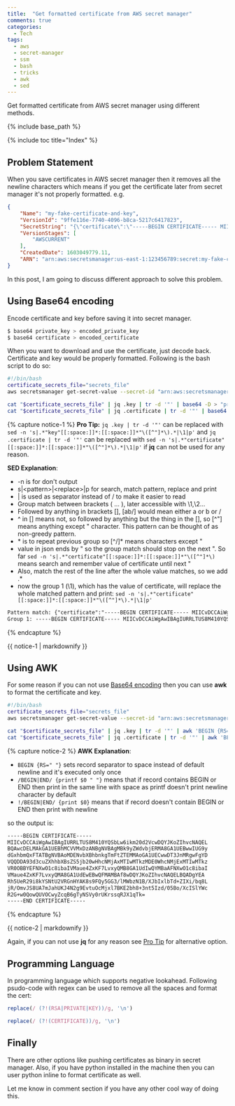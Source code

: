 ```yaml
---
title:  "Get formatted certificate from AWS secret manager"
comments: true
categories: 
  - Tech
tags:
  - aws
  - secret-manager
  - ssm
  - bash
  - tricks
  - awk
  - sed
---
```


Get formatted certificate from AWS secret manager using different methods.

{% include base_path %}

{% include toc title="Index" %}

## Problem Statement

When you save certificates in AWS secret manager then it removes all the newline characters which means if you get the certificate later from secret manager it's not properly formatted. e.g.

```json
{
    "Name": "my-fake-certificate-and-key",
    "VersionId": "9ffe116e-7740-4096-b8ca-5217c6417823",
    "SecretString": "{\"certificate\":\"-----BEGIN CERTIFICATE----- MIICvDCCAiWgAwIBAgIURRLTUS8M410YQSbLw6ikm20d2VcwDQYJKoZIhvcNAQEL BQAwcDELMAkGA1UEBhMCVVMxDzANBgNVBAgMBk9yZWdvbjERMA8GA1UEBwwIUG9y dGxhbmQxFTATBgNVBAoMDENvbXBhbnkgTmFtZTEMMAoGA1UECwwDT3JnMRgwFgYD VQQDDA93d3cuZXhhbXBsZS5jb20wHhcNMjAxMTIwMTkzMDE0WhcNMjExMTIwMTkz VR0OBBYEFNXwO1c8ibaIVMaue4ZxKF7LvxyQMB8GA1UdIwQYMBaAFNXwO1c8ibaI VMaue4ZxKF7LvxyQMA8GA1UdEwEB/wQFMAMBAf8wDQYJKoZIhvcNAQELBQADgYEA Rh5UeR29i8kYSNtU2VRGnHYAK8s9FQy5GG3/lMWbzN1B/XJbIxlbTd+ZIXi/bq8L jR/OmvJS8UA7mJahUKJ4N2g9EvtuOcMjxl7BKE2bh8+3nt5Izd/05Bo/XcISlYWc R2G+w0QowQUVOCwyZcqB6gTyNSVy0rUKrssqRJX1qTk= -----END CERTIFICATE-----\", \"key\": \"-----BEGIN RSA PRIVATE KEY----- MIIC1DBOBgkqhkiG9w0BBQ0wQTApBgkqhkiG9w0BBQwwHAQIZ5X0htdHmJECAggA MAwGCCqGSIb3DQIJBQAwFAYIKoZIhvcNAwcECNFM5lixm1GfBIICgIBtV5Ig0h0I 8wzJfx4ffO3fjsy/qDg14zj5rHK3QlT11SW92AFrMYvmkKNzVBb8pOK1yQFjrM8m 9QBa1Kr3rfQ1CPiljm6XJahLKZ5ev/FmvQEx9KNo7be55+KAJ0uo+S+xRdgMP/Nf lecSRWGns30VsESDrXA9fbt8jdNyNEEAkMruAMajHNzSgQcOWHERt/Go6nWnEYBJ gifV6uSnCZXO6BZFYI28cubimX5LRISJY4HFDwp/desFJkzgPk5VWyrvOS2hYbW/ z9dgW4/lONK9cv/ktL9Yz9ZwmxlX9xGoPGC0hZ+U3nM1L6S322DC9wW23oYTbOE4 FOd+GTIAEXA07/o3chg09J7b+8aGw7ehN+P6WTO5n+pCLaV7Vg63hmodiktcp8VQ FS/iOVg1OhcE5gIKxbptrc5gryBrsX38WNuXryTBzJkHiptAbi99AfdlelaDA+iN QQn/QgWuPRQ= -----END RSA PRIVATE KEY-----\"}",
    "VersionStages": [
        "AWSCURRENT"
    ],
    "CreatedDate": 1603049779.11,
    "ARN": "arn:aws:secretsmanager:us-east-1:123456789:secret:my-fake-certificate-and-key-XQuwafs"
}
```

In this post, I am going to discuss different approach to solve this problem.

## Using Base64 encoding

Encode certificate and key before saving it into secret manager.

```bash
$ base64 private_key > encoded_private_key
$ base64 certificate > encoded_certificate
```

When you want to download and use the certificate, just decode back. Certificate and key would be properly formatted. Following is the bash script to do so:

```bash
#!/bin/bash
certificate_secrets_file="secrets_file"
aws secretsmanager get-secret-value --secret-id "arn:aws:secretsmanager:us-east-1:123456789:secret:my-fake-certificate-and-key-XQuwafs" --query "SecretString" --output text > "$certificate_secrets_file"

cat "$certificate_secrets_file" | jq .key | tr -d '"' | base64 -D > "private_key"
cat "$certificate_secrets_file" | jq .certificate | tr -d '"' | base64 -D > "certificate"
```

{% capture notice-1 %}
**Pro Tip:** `jq .key | tr -d '"'` can be replaced with `sed -n 's|.*"key"[[:space:]]*:[[:space:]]*"\([^"]*\).*|\1|p'` and `jq .certificate | tr -d '"'` can be replaced with `sed -n 's|.*"certificate"[[:space:]]*:[[:space:]]*"\([^"]*\).*|\1|p'` if **jq** can not be used for any reason.

**SED Explanation**:

- -n is for don't output
- s\|\<pattern\>\|\<replace\>\|p for search, match pattern, replace and print
- \| is used as separator instead of / to make it easier to read
- Group match between brackets \( ... \), later accessible with \1,\2...
- Followed by anything in brackets [], [ab/] would mean either a or b or /
- ^ in [] means not, so followed by anything but the thing in the [], so [^\"] means anything except \" character. This pattern can be thought of as non-greedy pattern.
- \* is to repeat previous group so [^/]* means characters except \"
- value in json ends by \" so the group match should stop on the next \". So far `sed -n 's|.*"certificate"[[:space:]]*:[[:space:]]*"\([^"]*\)` means search and remember value of certificate until next \"
- Also, match the rest of the line after the whole value matches, so we add .*
- now the group 1 (\1), which has the value of certificate, will replace the whole matched pattern and print: `sed -n 's|.*"certificate"[[:space:]]*:[[:space:]]*"\([^"]*\).*|\1|p'`

```html
Pattern match: {"certificate":"-----BEGIN CERTIFICATE----- MIICvDCCAiWgAwIBAgIURRLTUS8M410YQSbLw6ikm20d2VcwDQYJKoZIhvcNAQEL BQAwcDELMAkGA1UEBhMCVVMxDzANBgNVBAgMBk9yZWdvbjERMA8GA1UEBwwIUG9y dGxhbmQxFTATBgNVBAoMDENvbXBhbnkgTmFtZTEMMAoGA1UECwwDT3JnMRgwFgYD VQQDDA93d3cuZXhhbXBsZS5jb20wHhcNMjAxMTIwMTkzMDE0WhcNMjExMTIwMTkz VR0OBBYEFNXwO1c8ibaIVMaue4ZxKF7LvxyQMB8GA1UdIwQYMBaAFNXwO1c8ibaI VMaue4ZxKF7LvxyQMA8GA1UdEwEB/wQFMAMBAf8wDQYJKoZIhvcNAQELBQADgYEA Rh5UeR29i8kYSNtU2VRGnHYAK8s9FQy5GG3/lMWbzN1B/XJbIxlbTd+ZIXi/bq8L jR/OmvJS8UA7mJahUKJ4N2g9EvtuOcMjxl7BKE2bh8+3nt5Izd/05Bo/XcISlYWc R2G+w0QowQUVOCwyZcqB6gTyNSVy0rUKrssqRJX1qTk= -----END CERTIFICATE-----", "key": "-----BEGIN RSA PRIVATE KEY----- MIIC1DBOBgkqhkiG9w0BBQ0wQTApBgkqhkiG9w0BBQwwHAQIZ5X0htdHmJECAggA MAwGCCqGSIb3DQIJBQAwFAYIKoZIhvcNAwcECNFM5lixm1GfBIICgIBtV5Ig0h0I 8wzJfx4ffO3fjsy/qDg14zj5rHK3QlT11SW92AFrMYvmkKNzVBb8pOK1yQFjrM8m 9QBa1Kr3rfQ1CPiljm6XJahLKZ5ev/FmvQEx9KNo7be55+KAJ0uo+S+xRdgMP/Nf lecSRWGns30VsESDrXA9fbt8jdNyNEEAkMruAMajHNzSgQcOWHERt/Go6nWnEYBJ gifV6uSnCZXO6BZFYI28cubimX5LRISJY4HFDwp/desFJkzgPk5VWyrvOS2hYbW/ z9dgW4/lONK9cv/ktL9Yz9ZwmxlX9xGoPGC0hZ+U3nM1L6S322DC9wW23oYTbOE4 FOd+GTIAEXA07/o3chg09J7b+8aGw7ehN+P6WTO5n+pCLaV7Vg63hmodiktcp8VQ FS/iOVg1OhcE5gIKxbptrc5gryBrsX38WNuXryTBzJkHiptAbi99AfdlelaDA+iN QQn/QgWuPRQ= -----END RSA PRIVATE KEY-----"}
Group 1: -----BEGIN CERTIFICATE----- MIICvDCCAiWgAwIBAgIURRLTUS8M410YQSbLw6ikm20d2VcwDQYJKoZIhvcNAQEL BQAwcDELMAkGA1UEBhMCVVMxDzANBgNVBAgMBk9yZWdvbjERMA8GA1UEBwwIUG9y dGxhbmQxFTATBgNVBAoMDENvbXBhbnkgTmFtZTEMMAoGA1UECwwDT3JnMRgwFgYD VQQDDA93d3cuZXhhbXBsZS5jb20wHhcNMjAxMTIwMTkzMDE0WhcNMjExMTIwMTkz VR0OBBYEFNXwO1c8ibaIVMaue4ZxKF7LvxyQMB8GA1UdIwQYMBaAFNXwO1c8ibaI VMaue4ZxKF7LvxyQMA8GA1UdEwEB/wQFMAMBAf8wDQYJKoZIhvcNAQELBQADgYEA Rh5UeR29i8kYSNtU2VRGnHYAK8s9FQy5GG3/lMWbzN1B/XJbIxlbTd+ZIXi/bq8L jR/OmvJS8UA7mJahUKJ4N2g9EvtuOcMjxl7BKE2bh8+3nt5Izd/05Bo/XcISlYWc R2G+w0QowQUVOCwyZcqB6gTyNSVy0rUKrssqRJX1qTk= -----END CERTIFICATE-----
```
{% endcapture %}

<div class="notice--info" id="notice1">
  {{ notice-1 | markdownify }}
</div>

## Using AWK

For some reason if you can not use [Base64 encoding](#using-base64-encoding) then you can use **awk** to format the certificate and key.

```bash
#!/bin/bash
certificate_secrets_file="secrets_file"
aws secretsmanager get-secret-value --secret-id "arn:aws:secretsmanager:us-east-1:123456789:secret:my-fake-certificate-and-key-XQuwafs" --query "SecretString" --output text > "$certificate_secrets_file"

cat "$certificate_secrets_file" | jq .key | tr -d '"' | awk 'BEGIN {RS=" "} /BEGIN|END|RSA|PRIVATE/ {printf $0 " "}; !/BEGIN|END|RSA|PRIVATE/ {print $0}' > "private_key"
cat "$certificate_secrets_file" | jq .certificate | tr -d '"' | awk 'BEGIN {RS=" "} /BEGIN|END/ {printf $0 " "}; !/BEGIN|END/ {print $0}' > "certificate"
```

{% capture notice-2 %}
**AWK Explanation**:

- `BEGIN {RS=" "}` sets record separator to space instead of default newline and it's executed only once
- `/BEGIN|END/ {printf $0 " "}` means that if record contains BEGIN or END then print in the same line with space as printf doesn't print newline character by default
- `!/BEGIN|END/ {print $0}` means that if record doesn't contain BEGIN or END then print with newline

so the output is:
```html
-----BEGIN CERTIFICATE-----
MIICvDCCAiWgAwIBAgIURRLTUS8M410YQSbLw6ikm20d2VcwDQYJKoZIhvcNAQEL
BQAwcDELMAkGA1UEBhMCVVMxDzANBgNVBAgMBk9yZWdvbjERMA8GA1UEBwwIUG9y
dGxhbmQxFTATBgNVBAoMDENvbXBhbnkgTmFtZTEMMAoGA1UECwwDT3JnMRgwFgYD
VQQDDA93d3cuZXhhbXBsZS5jb20wHhcNMjAxMTIwMTkzMDE0WhcNMjExMTIwMTkz
VR0OBBYEFNXwO1c8ibaIVMaue4ZxKF7LvxyQMB8GA1UdIwQYMBaAFNXwO1c8ibaI
VMaue4ZxKF7LvxyQMA8GA1UdEwEBwQFMAMBAf8wDQYJKoZIhvcNAQELBQADgYEA
Rh5UeR29i8kYSNtU2VRGnHYAK8s9FQy5GG3/lMWbzN1B/XJbIxlbTd+ZIXi/bq8L
jR/OmvJS8UA7mJahUKJ4N2g9EvtuOcMjxl7BKE2bh8+3nt5Izd/05Bo/XcISlYWc
R2G+w0QowQUVOCwyZcqB6gTyNSVy0rUKrssqRJX1qTk=
-----END CERTIFICATE-----
```
{% endcapture %}

<div class="notice--info" id="notice2">
  {{ notice-2 | markdownify }}
</div>

Again, if you can not use **jq** for any reason see [Pro Tip](#notice1) for alternative option.

## Programming Language

In programming language which supports negative lookahead. Following psudo-code with regex can be used to remove all the spaces and format the cert:

```javascript
replace(/ (?!(RSA|PRIVATE|KEY))/g, '\n')

replace(/ (?!(CERTIFICATE))/g, '\n')
```

## Finally

There are other options like pushing certificates as binary in secret manager. Also, if you have python installed in the machine then you can user python inline to format certificate as well.

Let me know in comment section if you have any other cool way of doing this.
